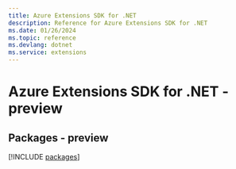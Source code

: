 ```yaml
---
title: Azure Extensions SDK for .NET
description: Reference for Azure Extensions SDK for .NET
ms.date: 01/26/2024
ms.topic: reference
ms.devlang: dotnet
ms.service: extensions
---
```

# Azure Extensions SDK for .NET - preview
## Packages - preview
[!INCLUDE [packages](extensions-index.md)]